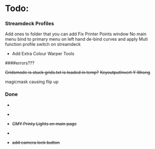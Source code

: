 # Todo:

### Streamdeck Profiles
Add ones to folder that you can add
Fix Printer Points window
    No main menu
    bind to primary menu on left hand
de-bind curves and apply Muti function profile switch on streamdeck


* Add Extra Colour Warper Tools



####errors???

~~Gridsmode is stuck grids.txt is loaded in temp?~~
~~KeyoutputInvert Y Wrong~~

magicmask causing flip up


### Done


* ~~~HDR Range Arrows - Need to make this dynamic using the pixel search function~~

* ~~~~Split the difference functions maybe add disable function into other tabs * if possible? - implement keystop check loop on allinscanner~~~
* ~~CMY Printy Lights on main page~~

* ~~~STABLISE KEY NOT WORKING~~~
* ~~add camera lock button~~
